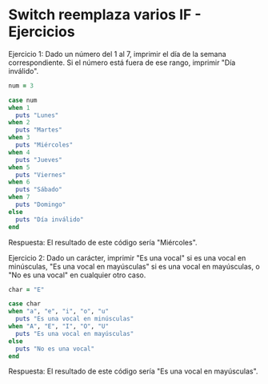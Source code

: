 # Switch reemplaza varios IF - Ejercicios

Ejercicio 1: Dado un número del 1 al 7, imprimir el día de la semana correspondiente. Si el número está fuera de ese rango, imprimir "Día inválido".

```ruby
num = 3

case num
when 1
  puts "Lunes"
when 2
  puts "Martes"
when 3
  puts "Miércoles"
when 4
  puts "Jueves"
when 5
  puts "Viernes"
when 6
  puts "Sábado"
when 7
  puts "Domingo"
else
  puts "Día inválido"
end
```

Respuesta: El resultado de este código sería "Miércoles".

Ejercicio 2: Dado un carácter, imprimir "Es una vocal" si es una vocal en minúsculas, "Es una vocal en mayúsculas" si es una vocal en mayúsculas, o "No es una vocal" en cualquier otro caso.

```ruby
char = "E"

case char
when "a", "e", "i", "o", "u"
  puts "Es una vocal en minúsculas"
when "A", "E", "I", "O", "U"
  puts "Es una vocal en mayúsculas"
else
  puts "No es una vocal"
end
```

Respuesta: El resultado de este código sería "Es una vocal en mayúsculas".